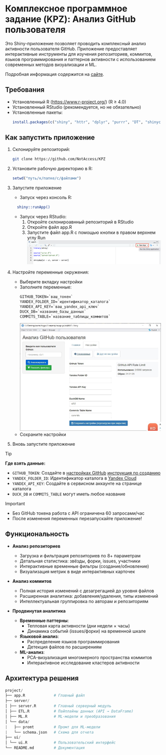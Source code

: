 # Комплексное программное задание (KPZ): Анализ GitHub пользователя

Это Shiny-приложение позволяет проводить комплексный анализ активности пользователя GitHub. Приложение предоставляет интерактивные инструменты для изучения репозиториев, коммитов, языков программирования и паттернов активности с использованием современных методов визуализации и ML.

Подробная информация содержится на [сайте](https://paelig.github.io/Site-for-KPZ/).

## Требования

- Установленный R (https://www.r-project.org/) (R ≥ 4.0)
- Установленный RStudio (рекомендуется, но не обязательно)
- Установленные пакеты:
  ```R
  install.packages(c("shiny", "httr", "dplyr", "purrr", "DT", "shinycssloaders", "plotly", "ggplot2", "tidyr", "fastDummies", "shinyjs", "shinyBS", "duckdb", "DBI", "litedown", "markdown", "stringr", "jsonlite", "tools", "lubridate", "yaml", "readr", "futile.logger"))
  ```

## Как запустить приложение
1. Склонируйте репозиторий:
   ```bash
   git clone https://github.com/NotAccess/KPZ
   ```
2. Установите рабочую директорию в R:
   ```R
   setwd("путь/к/папке/с/файлами")
   ```
3. Запустите приложение
   * Запуск через консоль R:
   ```bash
     shiny::runApp()
   ```
   * Запуск через RStudio:
       1. Откройте склонироавнный репозиторий в RStudio
       2. Откройте файл app.R
       3. Запустите файл app.R с помощью кнопки в правом верхнем углу Run ![run](information/img/run.png)
       
4. Настройте переменные окружения:
   * Выберите вкладку настройки
   * Заполните переменные: 
     ```
     GITHUB_TOKEN=`ваш_токен`
     YANDEX_FOLDER_ID=`идентификатор_каталога`
     YANDEX_API_KEY=`ваш_yandex_api_ключ`
     DUCK_DB=`название_базы_данных`
     COMMITS_TABLE=`название_таблицы_коммитов`
     ```
     ![](information/img/par.jpeg)
   * Сохраните настройки
5. Вновь запустите приложение 

> [!TIP]
> **Где взять данные:**
> - `GITHUB_TOKEN`: Создайте в [настройках GitHub](https://github.com/settings/tokens) [инструкция по созданию](https://github.com/NotAccess/KPZ/wiki/Token)
> - `YANDEX_FOLDER_ID`: Идентификатор каталога в [Yandex Cloud](https://console.cloud.yandex.ru/folders)
> - `YANDEX_API_KEY`: Создайте в сервисном аккаунте на странице каталога
> - `DUCK_DB` и `COMMITS_TABLE` могут иметь любое название 

> [!IMPORTANT]
> - Без GitHub токена работа с API ограничена 60 запросами/час
> - После изменения переменных перезапускайте приложение!
    
## Функциональность

- **Анализ репозиториев**
  - Загрузка и фильтрация репозиториев по 8+ параметрам
  - Детальная статистика: звёзды, форки, issues, участники
  - Интерактивные временные фильтры (создание/обновление)
  - Визуализация метрик в виде интерактивных карточек

- **Анализ коммитов**
  - Полная история изменений с дезагрегацией до уровня файлов
  - Расширенная аналитика: добавления/удаления, типы изменений
  - Интеллектуальная группировка по авторам и репозиториям
  
- **Продвинутая аналитика**
  - **Временные паттерны**:
    - Тепловая карта активности (дни недели × часы)
    - Динамика событий (issues/форки) на временной шкале
  - **Языковой анализ**:
    - Распределение языков программирования
    - Детекция файлов по расширениям
  - **ML-анализ**:
    - PCA-визуализация многомерного пространства коммитов
    - Интерактивное исследование кластеров активности

## Архитектура решения

```s
project/ 
├── app.R             # Главный файл
├── server/
│ ├── server.R        # Главный серверный модуль
│ ├── ETL.R           # Пайплайны данных (API → DataFrame)
│ ├── ML.R            # ML-модели и преобразования
│ └── data/  
|   ├── promt         # Промт для ML-модели 
|   └── schema.json   # Схема для отчета
├── ui/
│ └── ui.R            # Пользовательский интерфейс
└── README.md         # Документация
```
